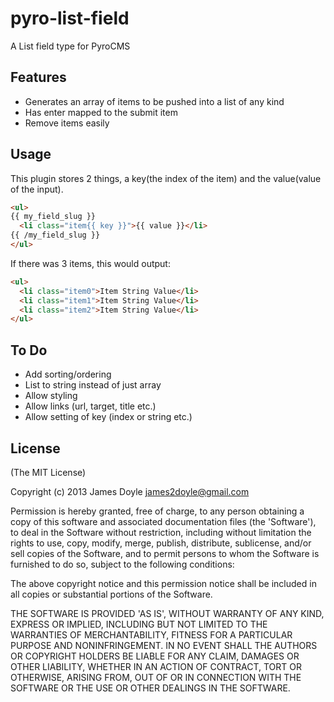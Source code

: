 pyro-list-field
===============

A List field type for PyroCMS

Features
--------

* Generates an array of items to be pushed into a list of any kind
* Has enter mapped to the submit item
* Remove items easily

Usage
-----

This plugin stores 2 things, a key(the index of the item) and the value(value of the input).

``` html
<ul>
{{ my_field_slug }}
  <li class="item{{ key }}">{{ value }}</li>
{{ /my_field_slug }}
</ul>
```

If there was 3 items, this would output:

``` html
<ul>
  <li class="item0">Item String Value</li>
  <li class="item1">Item String Value</li>
  <li class="item2">Item String Value</li>
</ul>
```

To Do
-----

* Add sorting/ordering
* List to string instead of just array
* Allow styling
* Allow links (url, target, title etc.)
* Allow setting of key (index or string etc.)

License
-------

(The MIT License)

Copyright (c) 2013 James Doyle <james2doyle@gmail.com>

Permission is hereby granted, free of charge, to any person obtaining
a copy of this software and associated documentation files (the
'Software'), to deal in the Software without restriction, including
without limitation the rights to use, copy, modify, merge, publish,
distribute, sublicense, and/or sell copies of the Software, and to
permit persons to whom the Software is furnished to do so, subject to
the following conditions:

The above copyright notice and this permission notice shall be
included in all copies or substantial portions of the Software.

THE SOFTWARE IS PROVIDED 'AS IS', WITHOUT WARRANTY OF ANY KIND,
EXPRESS OR IMPLIED, INCLUDING BUT NOT LIMITED TO THE WARRANTIES OF
MERCHANTABILITY, FITNESS FOR A PARTICULAR PURPOSE AND NONINFRINGEMENT.
IN NO EVENT SHALL THE AUTHORS OR COPYRIGHT HOLDERS BE LIABLE FOR ANY
CLAIM, DAMAGES OR OTHER LIABILITY, WHETHER IN AN ACTION OF CONTRACT,
TORT OR OTHERWISE, ARISING FROM, OUT OF OR IN CONNECTION WITH THE
SOFTWARE OR THE USE OR OTHER DEALINGS IN THE SOFTWARE.